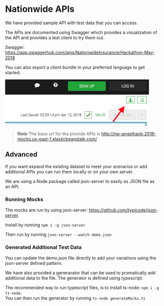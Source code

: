 # Nationwide APIs

We have provided sample API with test data that you can access.

The APIs are documented using Swagger which provides a visualization of the API and provides a test client to try them out.

Swagger: https://app.swaggerhub.com/apis/NationwideInsurance/Hackathon-May-2018

You can also export a client bundle in your preferred language to get started.

![Swagger Export](swagger-export.png)


> **Note** The base url for the provide APIs is http://nw-angelhack-2018-mocks.us-east-1.elasticbeanstalk.com/


## Advanced

If you want expand the existing dataset to meet your scenarios or add additional APIs you can run them locally or on your own server.

We are using a Node package called json-server to easily as JSON file as an API.

### Running Mocks

The mocks are run by using json-server: https://github.com/typicode/json-server.

Install by running `npm i -g json-server`

Then run by running `json-server --watch demo.json`

### Generated Additional Test Data

You can update the demo.json file directly to add your variations using the json-server defined pattern.

We have also provided a generarator that can be used to promatically add additional data to the file.
The generator is defined using typescript.

The recommended way to run typescript files, is to install ts-node: `npm i -g ts-node`.  
You can then run the generator by running `ts-node generateMocks.ts`
